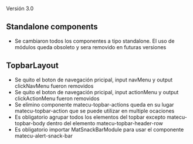 Versión 3.0

## Standalone components

- Se cambiaron todos los componentes a tipo standalone. El uso de módulos queda obsoleto y sera removido en futuras versiones

## TopbarLayout

- Se quito el boton de navegación pricipal, input navMenu y output clickNavMenu fueron removidos
- Se quito el boton de navegación pricipal, input actionMenu y output clickActionMenu fueron removidos
- Se elimino componente matecu-topbar-actions queda en su lugar matecu-topbar-action que se puede utilizar en multiple ocaciones
- Es obligatorio agrupar todos los elementos del topbar excepto matecu-topbar-body dentro del elemento matecu-topbar-header-row
- Es obligatorio importar MatSnackBarModule para usar el componente matecu-alert-snack-bar